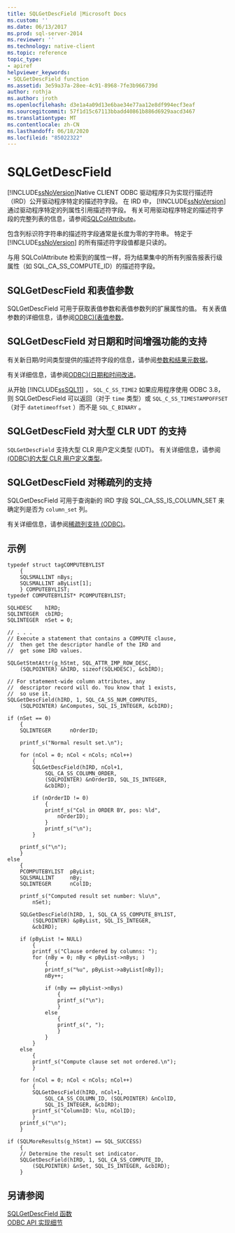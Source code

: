 ```yaml
---
title: SQLGetDescField |Microsoft Docs
ms.custom: ''
ms.date: 06/13/2017
ms.prod: sql-server-2014
ms.reviewer: ''
ms.technology: native-client
ms.topic: reference
topic_type:
- apiref
helpviewer_keywords:
- SQLGetDescField function
ms.assetid: 3e59a37a-28ee-4c91-8968-7fe3b966739d
author: rothja
ms.author: jroth
ms.openlocfilehash: d3e1a4a09d13e6bae34e77aa12e8df994ecf3eaf
ms.sourcegitcommit: 57f1d15c67113bbadd40861b886d6929aacd3467
ms.translationtype: MT
ms.contentlocale: zh-CN
ms.lasthandoff: 06/18/2020
ms.locfileid: "85022322"
---
```

# <a name="sqlgetdescfield"></a>SQLGetDescField
  [!INCLUDE[ssNoVersion](../../includes/ssnoversion-md.md)]Native CLIENT ODBC 驱动程序只为实现行描述符（IRD）公开驱动程序特定的描述符字段。 在 IRD 中， [!INCLUDE[ssNoVersion](../../includes/ssnoversion-md.md)] 通过驱动程序特定的列属性引用描述符字段。 有关可用驱动程序特定的描述符字段的完整列表的信息，请参阅[SQLColAttribute](sqlcolattribute.md)。  
  
 包含列标识符字符串的描述符字段通常是长度为零的字符串。 特定于 [!INCLUDE[ssNoVersion](../../includes/ssnoversion-md.md)] 的所有描述符字段值都是只读的。  
  
 与用 SQLColAttribute 检索到的属性一样，将为结果集中的所有列报告报表行级属性（如 SQL_CA_SS_COMPUTE_ID）的描述符字段。  
  
## <a name="sqlgetdescfield-and-table-valued-parameters"></a>SQLGetDescField 和表值参数  
 SQLGetDescField 可用于获取表值参数和表值参数列的扩展属性的值。 有关表值参数的详细信息，请参阅[ODBC&#41;&#40;表值参数](../native-client-odbc-table-valued-parameters/table-valued-parameters-odbc.md)。  
  
## <a name="sqlgetdescfield-support-for-enhanced-date-and-time-features"></a>SQLGetDescField 对日期和时间增强功能的支持  
 有关新日期/时间类型提供的描述符字段的信息，请参阅[参数和结果元数据](../native-client-odbc-date-time/metadata-parameter-and-result.md)。  
  
 有关详细信息，请参阅[ODBC&#41;&#40;日期和时间改进](../native-client-odbc-date-time/date-and-time-improvements-odbc.md)。  
  
 从开始 [!INCLUDE[ssSQL11](../../includes/sssql11-md.md)] ， `SQL_C_SS_TIME2` 如果应用程序使用 ODBC 3.8，则 SQLGetDescField 可以返回（对于 `time` 类型）或 `SQL_C_SS_TIMESTAMPOFFSET` （对于 `datetimeoffset` ）而不是 `SQL_C_BINARY` 。  
  
## <a name="sqlgetdescfield-support-for-large-clr-udts"></a>SQLGetDescField 对大型 CLR UDT 的支持  
 `SQLGetDescField` 支持大型 CLR 用户定义类型 (UDT)。 有关详细信息，请参阅[&#40;ODBC&#41;的大型 CLR 用户定义类型](../native-client/odbc/large-clr-user-defined-types-odbc.md)。  
  
## <a name="sqlgetdescfield-support-for-sparse-columns"></a>SQLGetDescField 对稀疏列的支持  
 SQLGetDescField 可用于查询新的 IRD 字段 SQL_CA_SS_IS_COLUMN_SET 来确定列是否为 `column_set` 列。  
  
 有关详细信息，请参阅[稀疏列支持 &#40;ODBC&#41;](../native-client/odbc/sparse-columns-support-odbc.md)。  
  
## <a name="example"></a>示例  
  
```  
typedef struct tagCOMPUTEBYLIST  
    {  
    SQLSMALLINT nBys;  
    SQLSMALLINT aByList[1];  
    } COMPUTEBYLIST;  
typedef COMPUTEBYLIST* PCOMPUTEBYLIST;   
  
SQLHDESC    hIRD;   
SQLINTEGER  cbIRD;   
SQLINTEGER  nSet = 0;   
  
// . . .  
// Execute a statement that contains a COMPUTE clause,  
//  then get the descriptor handle of the IRD and  
//  get some IRD values.  
  
SQLGetStmtAttr(g_hStmt, SQL_ATTR_IMP_ROW_DESC,  
    (SQLPOINTER) &hIRD, sizeof(SQLHDESC), &cbIRD);  
  
// For statement-wide column attributes, any  
//  descriptor record will do. You know that 1 exists,  
//  so use it.  
SQLGetDescField(hIRD, 1, SQL_CA_SS_NUM_COMPUTES,  
    (SQLPOINTER) &nComputes, SQL_IS_INTEGER, &cbIRD);  
  
if (nSet == 0)  
    {  
    SQLINTEGER      nOrderID;  
  
    printf_s("Normal result set.\n");  
  
    for (nCol = 0; nCol < nCols; nCol++)  
        {  
        SQLGetDescField(hIRD, nCol+1,  
            SQL_CA_SS_COLUMN_ORDER,  
            (SQLPOINTER) &nOrderID, SQL_IS_INTEGER,  
            &cbIRD);  
  
        if (nOrderID != 0)  
            {  
            printf_s("Col in ORDER BY, pos: %ld",  
                nOrderID);  
            }  
            printf_s("\n");  
        }  
  
    printf_s("\n");  
    }  
else  
    {  
    PCOMPUTEBYLIST  pByList;  
    SQLSMALLINT     nBy;  
    SQLINTEGER      nColID;  
  
    printf_s("Computed result set number: %lu\n",  
        nSet);  
  
    SQLGetDescField(hIRD, 1, SQL_CA_SS_COMPUTE_BYLIST,  
        (SQLPOINTER) &pByList, SQL_IS_INTEGER,  
        &cbIRD);  
  
    if (pByList != NULL)  
        {  
        printf_s("Clause ordered by columns: ");  
        for (nBy = 0; nBy < pByList->nBys; )  
            {  
            printf_s("%u", pByList->aByList[nBy]);  
            nBy++;  
  
            if (nBy == pByList->nBys)  
                {  
                printf_s("\n");  
                }  
            else  
                {  
                printf_s(", ");  
                }  
            }  
        }  
    else  
        {  
        printf_s("Compute clause set not ordered.\n");  
        }  
  
    for (nCol = 0; nCol < nCols; nCol++)  
        {  
        SQLGetDescField(hIRD, nCol+1,  
            SQL_CA_SS_COLUMN_ID, (SQLPOINTER) &nColID,  
            SQL_IS_INTEGER, &cbIRD);  
        printf_s("ColumnID: %lu, nColID);  
        }  
    printf_s("\n");  
    }  
  
if (SQLMoreResults(g_hStmt) == SQL_SUCCESS)  
    {  
    // Determine the result set indicator.  
    SQLGetDescField(hIRD, 1, SQL_CA_SS_COMPUTE_ID,  
        (SQLPOINTER) &nSet, SQL_IS_INTEGER, &cbIRD);  
    }  
```  
  
## <a name="see-also"></a>另请参阅  
 [SQLGetDescField 函数](https://go.microsoft.com/fwlink/?LinkId=59351)   
 [ODBC API 实现细节](odbc-api-implementation-details.md)  
  
  
